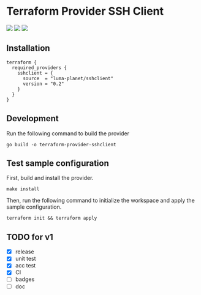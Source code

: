 # Terraform Provider SSH Client

[![](https://img.shields.io/github/go-mod/go-version/luma-planet/terraform-provider-sshclient?style=flat-square)](https://github.com/luma-planet/terraform-provider-sshclient)
[![](https://img.shields.io/github/workflow/status/luma-planet/terraform-provider-sshclient/test?label=test&style=flat-square)](https://github.com/luma-planet/terraform-provider-sshclient/actions/workflows/test.yml)
[![](https://img.shields.io/github/workflow/status/luma-planet/terraform-provider-sshclient/staticcheck?label=staticcheck&style=flat-square)](https://github.com/luma-planet/terraform-provider-sshclient/actions/workflows/staticcheck.yml)

## Installation

```
terraform {
  required_providers {
    sshclient = {
      source  = "luma-planet/sshclient"
      version = "0.2"
    }
  }
}
```

## Development

Run the following command to build the provider

```shell
go build -o terraform-provider-sshclient
```

## Test sample configuration

First, build and install the provider.

```shell
make install
```

Then, run the following command to initialize the workspace and apply the sample configuration.

```shell
terraform init && terraform apply
```

## TODO for v1

- [x] release
- [x] unit test
- [x] acc test
- [x] CI
- [ ] badges
- [ ] doc
